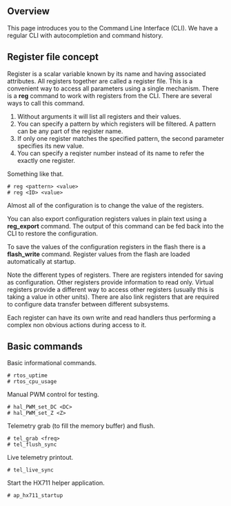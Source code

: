 ## Overview

This page introduces you to the Command Line Interface (CLI). We have a regular
CLI with autocompletion and command history.

## Register file concept

Register is a scalar variable known by its name and having associated
attributes. All registers together are called a register file. This is a
convenient way to access all parameters using a single mechanism. There is a
**reg** command to work with registers from the CLI. There are several ways to
call this command.

1. Without arguments it will list all registers and their values.
2. You can specify a pattern by which registers will be filtered. A pattern can
   be any part of the register name.
3. If only one register matches the specified pattern, the second parameter
   specifies its new value.
4. You can specify a reqister number instead of its name to refer the exactly
   one register.

Something like that.

	# reg <pattern> <value>
	# reg <ID> <value>

Almost all of the configuration is to change the value of the registers.

You can also export configuration registers values in plain text using a
**reg_export** command. The output of this command can be fed back into the CLI
to restore the configuration.

To save the values of the configuration registers in the flash there is a
**flash_write** command. Register values from the flash are loaded
automatically at startup.

Note the different types of registers. There are registers intended for saving
as configuration. Other registers provide information to read only. Virtual
registers provide a different way to access other registers (usually this is
taking a value in other units). There are also link registers that are required
to configure data transfer between different subsystems.

Each register can have its own write and read handlers thus performing a
complex non obvious actions during access to it.

## Basic commands

Basic informational commands.

	# rtos_uptime
	# rtos_cpu_usage

Manual PWM control for testing.

	# hal_PWM_set_DC <DC>
	# hal_PWM_set_Z <Z>

Telemetry grab (to fill the memory buffer) and flush.

	# tel_grab <freq>
	# tel_flush_sync

Live telemetry printout.

	# tel_live_sync

Start the HX711 helper application.

	# ap_hx711_startup

